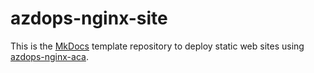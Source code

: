 # azdops-nginx-site

This is the [MkDocs] template repository to deploy static web sites using [azdops-nginx-aca].

[MkDocs]: https://www.mkdocs.org/
[azdops-nginx-aca]: https://github.com/yaegashi/azdops-nginx-aca